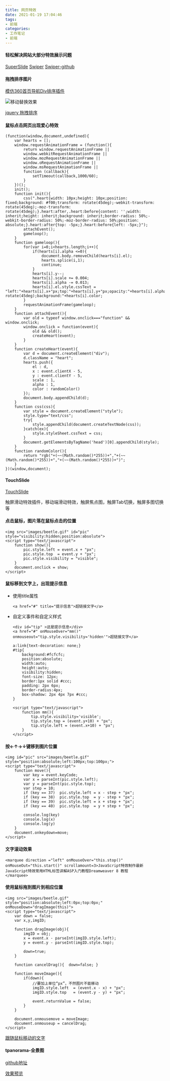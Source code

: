 ```yaml
---
title: 网页特效
date: 2021-01-19 17:04:46
tags:
- 前端
categories: 
- 工作笔记
- 前端
---
```


#### 轻松解决网站大部分特效展示问题

[SuperSlide](http://www.superslide2.com/index.html)     [Swiper](https://www.swiper.com.cn/)     [Swiper-github](https://github.com/nolimits4web/swiper)

#### 拖拽排序图片

[模仿360首页导航Div排序插件](https://www.jq22.com/jquery-info572)

![移动替换效果](https://raw.githubusercontent.com/winney07/Images/main/winney07.github.io/%E7%BD%91%E9%A1%B5%E7%89%B9%E6%95%88/note1.png)

[jquery 拖拽排序](https://www.jq22.com/jquery-info14968)



#### 鼠标点击网页出现爱心特效

```
(function(window,document,undefined){
    var hearts = [];
    window.requestAnimationFrame = (function(){
        return window.requestAnimationFrame ||
        window.webkitRequestAnimationFrame ||
        window.mozRequestAnimationFrame ||
        window.oRequestAnimationFrame ||
        window.msRequestAnimationFrame ||
        function (callback){
            setTimeout(callback,1000/60);
        }
    })();
    init();
    function init(){
        css(".heart{width: 10px;height: 10px;position: fixed;background: #f00;transform: rotate(45deg);-webkit-transform: rotate(45deg);-moz-transform: rotate(45deg);}.heart:after,.heart:before{content: '';width: inherit;height: inherit;background: inherit;border-radius: 50%;-webkit-border-radius: 50%;-moz-border-radius: 50%;position: absolute;}.heart:after{top: -5px;}.heart:before{left: -5px;}");
        attachEvent();
        gameloop();
    }
    function gameloop(){
        for(var i=0;i<hearts.length;i++){
            if(hearts[i].alpha <=0){
                document.body.removeChild(hearts[i].el);
                hearts.splice(i,1);
                continue;
            }
            hearts[i].y--;
            hearts[i].scale += 0.004;
            hearts[i].alpha -= 0.013;
            hearts[i].el.style.cssText = "left:"+hearts[i].x+"px;top:"+hearts[i].y+"px;opacity:"+hearts[i].alpha+";transform:scale("+hearts[i].scale+","+hearts[i].scale+") rotate(45deg);background:"+hearts[i].color;
        }
        requestAnimationFrame(gameloop);
    }
    function attachEvent(){
        var old = typeof window.onclick==="function" && window.onclick;
        window.onclick = function(event){
            old && old();
            createHeart(event);
        }
    }
    function createHeart(event){
        var d = document.createElement("div");
        d.className = "heart";
        hearts.push({
            el : d,
            x : event.clientX - 5,
            y : event.clientY - 5,
            scale : 1,
            alpha : 1,
            color : randomColor()
        });
        document.body.appendChild(d);
    }
    function css(css){
        var style = document.createElement("style");
        style.type="text/css";
        try{
            style.appendChild(document.createTextNode(css));
        }catch(ex){
            style.styleSheet.cssText = css;
        }
        document.getElementsByTagName('head')[0].appendChild(style);
    }
    function randomColor(){
        return "rgb("+(~~(Math.random()*255))+","+(~~(Math.random()*255))+","+(~~(Math.random()*255))+")";
    }
})(window,document);
```

#### TouchSlide 

[TouchSlide](http://www.SuperSlide2.com/TouchSlide/)

触屏滑动特效插件，移动端滑动特效，触屏焦点图，触屏Tab切换，触屏多图切换等



#### 点击鼠标，图片落在鼠标点击的位置

```
<img src="images/beetle.gif" id="pic" style="visibility:hidden;position:absolute">
<script type="text/javascript">
    function show(){
        pic.style.left = event.x + "px";
        pic.style.top  = event.y + "px";
        pic.style.visibility = "visible";
    }
    document.onclick = show;
</script>
```

#### 鼠标移到文字上，出现提示信息

- 使用title属性

  ```
  <a href="#" title="提示信息">超链接文字</a>
  ```

- 自定义事件和自定义样式

  ```
  <div id="tip" >这是提示信息</div>
  <a href="#" onMouseOver="mm()" onmouseout="tip.style.visibility='hidden'">超链接文字</a>
  ```

  ```
  a:link{text-decoration: none;}
  #tip{
      background:#fcfcfc;
      position:absolute;
      width:auto;
      height:auto;
      visibility:hidden;
      font-size: 12px;
      border:1px solid #ccc;
      padding: 2px 6px;
      border-radius:4px;
      box-shadow: 2px 4px 7px #ccc;
  } 
  ```

  ```
  <script type="text/javascript">
      function mm(){  
          tip.style.visibility='visible';
          tip.style.top = (event.y+10) + "px";
          tip.style.left = (event.x+10) + "px";
      }
  </script>
  ```

#### 按←↑→↓键移到图片位置

```
<img id="pic" src="images/beetle.gif" style="position:absolute;left:100px;top:100px;">
<script type="text/javascript">
    function move(){
        var key = event.keyCode;
        var x = parseInt(pic.style.left);
        var y = parseInt(pic.style.top);
        var step = 10;
        if (key == 37)  pic.style.left = x - step + "px";
        if (key == 38)  pic.style.top  = y - step + "px";
        if (key == 39)  pic.style.left = x + step + "px";
        if (key == 40)  pic.style.top  = y + step + "px";

        console.log(key)
        console.log(x)
        console.log(y)
    }
    document.onkeydown=move;
</script>
```

#### 文字滚动效果

```
<marquee direction ="left" onMouseOver="this.stop()" onMouseOut="this.start()" scrollamount=3>JavaScript特效制作最新JavaScript特效常用HTML标签讲解ASP入门教程Dreamweaver 8 教程
</marquee>
```

#### 使用鼠标拖到图片到相应位置

```
<img src="images/beetle.gif"  style="position:absolute;left:0px;top:0px;" onMouseDown="dragImage(this)">
<script type="text/javascript">
    var down = false;
    var x,y,imgID;

    function dragImage(obj){
        imgID = obj;
        x = event.x - parseInt(imgID.style.left);
        y = event.y - parseInt(imgID.style.top);

        down=true;
    }

    function cancelDrag(){  down=false; }

    function moveImage(){
        if(down){
            //要加上单位“px”，不然图片不能移动
            imgID.style.left  = (event.x - x) + "px";
            imgID.style.top   = (event.y - y) + "px";   

            event.returnValue = false;
        }
    }

    document.onmousemove = moveImage;
    document.onmouseup = cancelDrag;
</script>
```

[跟随鼠标移动的文字](https://gitee.com/winney/work/blob/master/effects/follow-mouse/mousemove.html)



#### tpanorama-全景图

[github地址](https://github.com/ConardLi/tpanorama)

[效果预览](http://www.bootstrapmb.com/item/5657/preview)